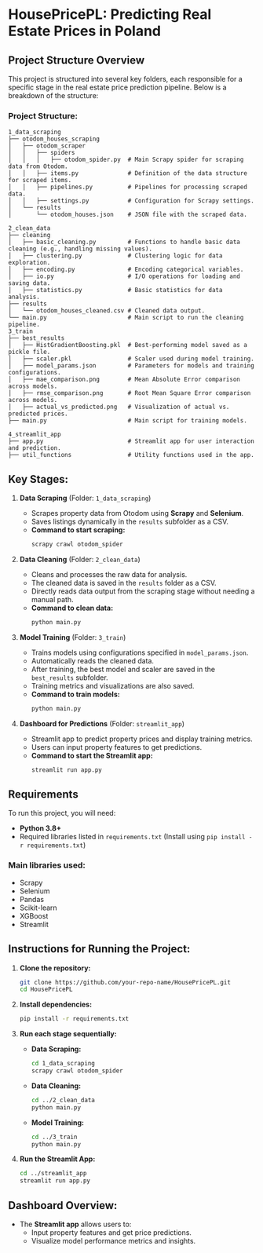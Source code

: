 # HousePricePL: Predicting Real Estate Prices in Poland

## Project Structure Overview
This project is structured into several key folders, each responsible for a specific stage in the real estate price prediction pipeline. Below is a breakdown of the structure:

### **Project Structure:**
```
1_data_scraping
├── otodom_houses_scraping
│   ├── otodom_scraper
│   │   ├── spiders
│   │   │   ├── otodom_spider.py  # Main Scrapy spider for scraping data from Otodom.
│   │   ├── items.py              # Definition of the data structure for scraped items.
│   │   ├── pipelines.py          # Pipelines for processing scraped data.
│   │   ├── settings.py           # Configuration for Scrapy settings.
│   └── results
│       └── otodom_houses.json    # JSON file with the scraped data.

2_clean_data
├── cleaning
│   ├── basic_cleaning.py         # Functions to handle basic data cleaning (e.g., handling missing values).
│   ├── clustering.py             # Clustering logic for data exploration.
│   ├── encoding.py               # Encoding categorical variables.
│   ├── io.py                     # I/O operations for loading and saving data.
│   ├── statistics.py             # Basic statistics for data analysis.
├── results
│   └── otodom_houses_cleaned.csv # Cleaned data output.
└── main.py                       # Main script to run the cleaning pipeline.
3_train
├── best_results
│   ├── HistGradientBoosting.pkl  # Best-performing model saved as a pickle file.
│   ├── scaler.pkl                # Scaler used during model training.
│   ├── model_params.json         # Parameters for models and training configurations.
│   ├── mae_comparison.png        # Mean Absolute Error comparison across models.
│   ├── rmse_comparison.png       # Root Mean Square Error comparison across models.
│   ├── actual_vs_predicted.png   # Visualization of actual vs. predicted prices.
├── main.py                       # Main script for training models.

4_streamlit_app
├── app.py                        # Streamlit app for user interaction and prediction.
├── util_functions                # Utility functions used in the app.
```

## **Key Stages:**

1. **Data Scraping** (Folder: `1_data_scraping`)
   - Scrapes property data from Otodom using **Scrapy** and **Selenium**.
   - Saves listings dynamically in the `results` subfolder as a CSV.
   - **Command to start scraping:**
     ```bash
     scrapy crawl otodom_spider
     ```

2. **Data Cleaning** (Folder: `2_clean_data`)
   - Cleans and processes the raw data for analysis.
   - The cleaned data is saved in the `results` folder as a CSV.
   - Directly reads data output from the scraping stage without needing a manual path.
   - **Command to clean data:**
     ```bash
     python main.py
     ```

3. **Model Training** (Folder: `3_train`)
   - Trains models using configurations specified in `model_params.json`.
   - Automatically reads the cleaned data.
   - After training, the best model and scaler are saved in the `best_results` subfolder.
   - Training metrics and visualizations are also saved.
   - **Command to train models:**
     ```bash
     python main.py
     ```

4. **Dashboard for Predictions** (Folder: `streamlit_app`)
   - Streamlit app to predict property prices and display training metrics.
   - Users can input property features to get predictions.
   - **Command to start the Streamlit app:**
     ```bash
     streamlit run app.py
     ```

## **Requirements**
To run this project, you will need:

- **Python 3.8+**
- Required libraries listed in `requirements.txt` (Install using `pip install -r requirements.txt`)

### **Main libraries used:**
- Scrapy
- Selenium
- Pandas
- Scikit-learn
- XGBoost
- Streamlit

## **Instructions for Running the Project:**

1. **Clone the repository:**
   ```bash
   git clone https://github.com/your-repo-name/HousePricePL.git
   cd HousePricePL
   ```

2. **Install dependencies:**
   ```bash
   pip install -r requirements.txt
   ```

3. **Run each stage sequentially:**
   - **Data Scraping:**
     ```bash
     cd 1_data_scraping
     scrapy crawl otodom_spider
     ```

   - **Data Cleaning:**
     ```bash
     cd ../2_clean_data
     python main.py
     ```

   - **Model Training:**
     ```bash
     cd ../3_train
     python main.py
     ```

4. **Run the Streamlit App:**
   ```bash
   cd ../streamlit_app
   streamlit run app.py
   ```

## **Dashboard Overview:**
- The **Streamlit app** allows users to:
  - Input property features and get price predictions.
  - Visualize model performance metrics and insights.
